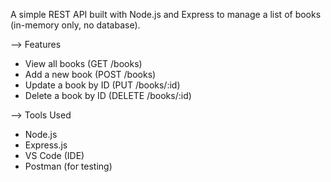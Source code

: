 A simple REST API built with Node.js and Express to manage a list of books (in-memory only, no database).



--> Features

- View all books (GET /books)
- Add a new book (POST /books)
- Update a book by ID (PUT /books/:id)
- Delete a book by ID (DELETE /books/:id)



--> Tools Used

- Node.js
- Express.js
- VS Code (IDE)
- Postman (for testing)

